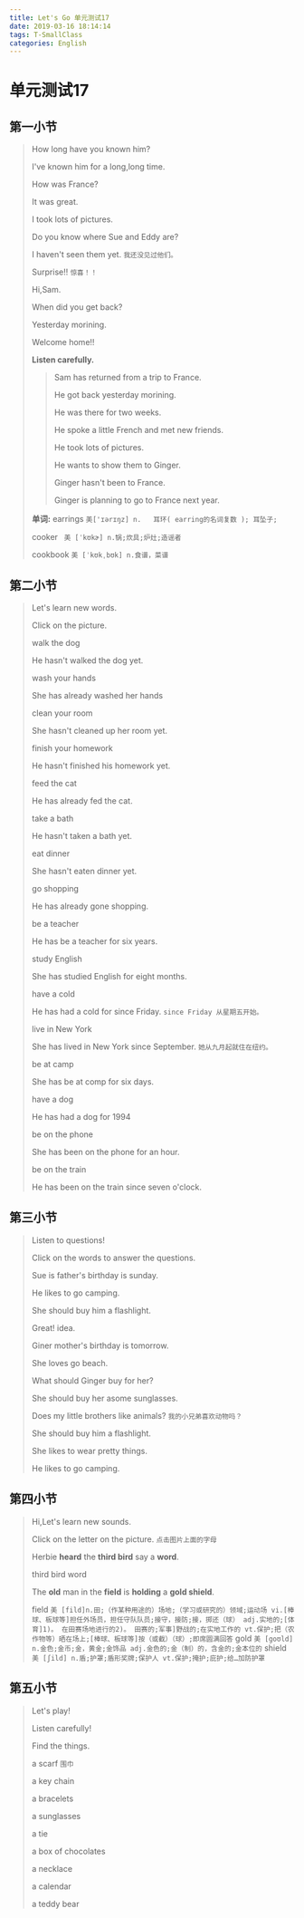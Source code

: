 ```yaml
---
title: Let's Go 单元测试17
date: 2019-03-16 18:14:14
tags: T-SmallClass
categories: English
---
```


# 单元测试17

## 第一小节

> How long have you known him?
> 
> I've known him for a long,long time.
> 
> How was France?
> 
> It was great.
> 
> I took lots of pictures.
> 
> Do you know where Sue and Eddy are?
> 
> I haven't seen them yet. `我还没见过他们。`
> 
> Surprise!! `惊喜！！`
> 
> Hi,Sam.
> 
> When did you get back?
> 
> Yesterday morining.
> 
> Welcome home!!
> 
> **Listen carefully.**
> 
> > Sam has returned from a trip to France.
> > 
> > He got back yesterday morining.
> > 
> > He was there for two weeks.
> > 
> > He spoke a little French and met new friends.
> > 
> > He took lots of pictures.
> > 
> > He wants to show them to Ginger.
> > 
> > Ginger hasn't been to France.
> > 
> > Ginger is planning to go to France next year.
> 
> **单词:**
> earrings `美['ɪərɪŋz] n.	耳环( earring的名词复数 ); 耳坠子;`
> 
> cooker ` 美 [ˈkʊkɚ] n.锅;炊具;炉灶;造谣者`
> 
> cookbook `美 [ˈkʊkˌbʊk] n.食谱，菜谱`

## 第二小节

> Let's learn new words.
> 
> Click on the picture.
> 
> walk the dog
> 
> He hasn't walked the dog yet.
> 
> wash your hands
> 
> She has already washed her hands
> 
> clean your room
> 
> She hasn't cleaned up her room yet.
> 
> finish your homework 
> 
> He hasn't finished his homework yet.
> 
> feed the cat
> 
> He has already fed the cat.
> 
> take a bath
> 
> He hasn't taken a bath yet.
> 
> eat dinner
> 
> She hasn't eaten dinner yet.
> 
> go shopping
> 
> He has already gone shopping.
> 
> be a teacher
> 
> He has be a teacher for six years.
> 
> study English
> 
> She has studied English for eight months.
> 
> have a cold 
> 
> He has had a cold for since Friday. `since Friday 从星期五开始。`
> 
> live in New York 
> 
> She has lived in New York since September. `她从九月起就住在纽约。`
> 
> be at camp
> 
> She has be at comp for six days.
> 
> have a dog
> 
> He has had a dog for 1994
> 
> be on the phone
> 
> She has been on the phone for an hour.
> 
> be on the train
> 
> He has been on the train since seven o'clock.


## 第三小节

> Listen to questions!
> 
> Click on the words to answer the questions.
> 
> Sue is father's birthday is sunday.
> 
> He likes to go camping.
> 
> She should buy him a flashlight.
> 
> Great! idea.
> 
> Giner mother's birthday is tomorrow.
> 
> She loves go beach.
> 
> What should Ginger buy for her?
> 
> She should buy her asome sunglasses.
> 
> Does my little brothers like animals? `我的小兄弟喜欢动物吗？`
> 
> She should buy him a flashlight.
> 
> She likes to wear pretty things.
> 
> He likes to go camping.

## 第四小节

> Hi,Let's learn new sounds.
> 
> Click on the letter on the picture. `点击图片上面的字母`
> 
> Herbie **heard** the **third bird** say a **word**.
> 
> third
> bird
> word
> 
> The **old** man in the **field** is **holding** a **gold shield**.
> 
> field `美 [fild]n.田;（作某种用途的）场地;（学习或研究的）领域;运动场
vi.[棒球、板球等]担任外场员，担任守队队员;接守，接防;接，掷还（球）
adj.实地的;[体育]1)。 在田赛场地进行的2)。 田赛的;军事]野战的;在实地工作的
vt.保护;把（农作物等）晒在场上;[棒球、板球等]按（或截）（球）;即席圆满回答`
> gold `美 [goʊld] n.金色;金币;金，黄金;金饰品 adj.金色的;金（制）的，含金的;金本位的`
> shield `美 [ʃild] n.盾;护罩;盾形奖牌;保护人 vt.保护;掩护;庇护;给…加防护罩`

## 第五小节

> Let's play!
> 
> Listen carefully!
> 
> Find the things.
> 
> a scarf `围巾`
> 
> a key chain
> 
> a bracelets
> 
> a sunglasses
> 
> a tie
>
> a box of chocolates
> 
> a necklace
>
> a calendar
> 
> a teddy bear
